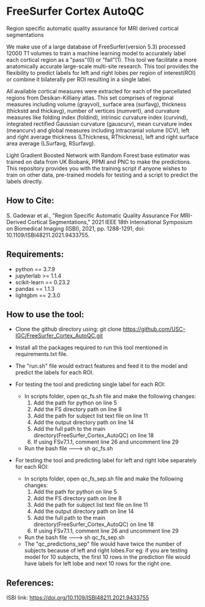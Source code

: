 # FreeSurfer Cortex AutoQC
Region specific automatic quality assurance for MRI derived cortical segmentations

We make use of a large database of FreeSurfer(version 5.3) processed 12000 T1 volumes to train a machine learning model to accurately label each cortical region as a "pass"(0) or "fail"(1). This tool we facilitate a more anatomically accurate large-scale multi-site research. This tool provides the flexibility to predict labels for left and right lobes per region of interest(ROI) or combine it bilaterally per ROI resulting in a single label.

All available cortical measures were extracted for each of the parcellated regions from Desikan-Killiany atlas. This set comprises of regional measures including volume (grayvol), surface area (surfavg), thickness (thickstd and thickavg), number of vertices (numvert), and curvature measures like folding index (foldind), intrinsic curvature index (curvind), integrated rectified Gaussian curvature (gauscurv), mean curvature index (meancurv) and global measures including intracranial volume (ICV), left and right average thickness (LThickness, RThickness), left and right surface area average (LSurfavg, RSurfavg).

Light Gradient Boosted Network with Random Forest base estimator was trained on data from UK Biobank, PPMI and PNC to make the predictions. This repository provides you with the training script if anyone wishes to train on other data, pre-trained models for testing and a script to predict the labels directly. 

## How to Cite:
S. Gadewar et al., "Region Specific Automatic Quality Assurance For MRI-Derived Cortical Segmentations," 2021 IEEE 18th International Symposium on Biomedical Imaging (ISBI), 2021, pp. 1288-1291, doi: 10.1109/ISBI48211.2021.9433755.

## Requirements:
* python == 3.7.9
* jupyterlab >= 1.1.4
* scikit-learn == 0.23.2
* pandas == 1.1.3
* lightgbm == 2.3.0

## How to use the tool:
* Clone the github directory using: git clone https://github.com/USC-IGC/FreeSurfer_Cortex_AutoQC.git
* Install all the packages required to run this tool mentioned in requirements.txt file.
* The "run.sh" file would extract features and feed it to the model and predict the labels for each ROI.

* For testing the tool and predicting single label for each ROI:
  * In scripts folder, open qc_fs.sh file and make the following changes:
    1. Add the path for python on line 5
    2. Add the FS directory path on line 8
    3. Add the path for subject list text file on line 11
    4. Add the output directory path on line 14
    5. Add the full path to the main directory(FreeSurfer_Cortex_AutoQC) on line 18
    6. If using FSv7.1.1, comment line 26 and uncomment line 29 
  * Run the bash file ---> sh qc_fs.sh

* For testing the tool and predicting label for left and right lobe separately for each ROI:
  * In scripts folder, open qc_fs_sep.sh file and make the following changes:
    1. Add the path for python on line 5
    2. Add the FS directory path on line 8
    3. Add the path for subject list text file on line 11
    4. Add the output directory path on line 14
    5. Add the full path to the main directory(FreeSurfer_Cortex_AutoQC) on line 18
    6. If using FSv7.1.1, comment line 26 and uncomment line 29 
  * Run the bash file ---> sh qc_fs_sep.sh
  * The "qc_predictions_sep" file would have twice the number of subjects because of left and right lobes.For eg: if you are testing model for 10 subjects, the first 10 rows in the prediction file would have labels for left lobe and next 10 rows for the right one.

## References:
ISBI link: https://doi.org/10.1109/ISBI48211.2021.9433755
